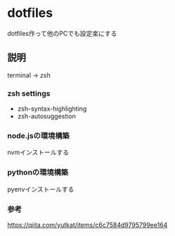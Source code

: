 # dotfiles


dotfiles作って他のPCでも設定楽にする


## 説明


terminal → zsh

### zsh settings

- zsh-syntax-highlighting
- zsh-autosuggestion


### node.jsの環境構築

nvmインストールする


### pythonの環境構築

pyenvインストールする


### 参考


https://qiita.com/yutkat/items/c6c7584d9795799ee164


